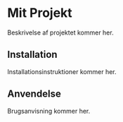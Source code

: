# Mit Projekt

Beskrivelse af projektet kommer her.

## Installation

Installationsinstruktioner kommer her.

## Anvendelse

Brugsanvisning kommer her. 